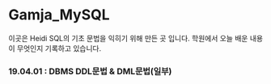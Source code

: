 # Gamja_MySQL

이곳은 Heidi SQL의 기초 문법을 익히기 위해 만든 곳 입니다. 
학원에서 오늘 배운 내용이 무엇인지 기록하고 있습니다.

### 19.04.01 : DBMS DDL문법 & DML문법(일부)
